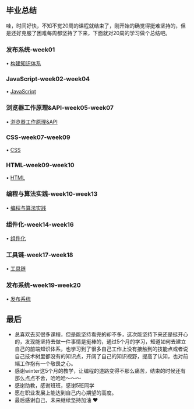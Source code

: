 ## 毕业总结
哇，时间好快，不知不觉20周的课程就结束了，刚开始的确觉得挺难坚持的，但是还好克服了困难每周都坚持了下来，下面就对20周的学习做个总结吧。

### 发布系统-week01
• [构建知识体系](https://github.com/wpngpeng/Frontend-01-Template/tree/master/week01)

### JavaScript-week02-week04
• [JavaScript](https://github.com/wpngpeng/Frontend-01-Template/tree/master/week02)

### 浏览器工作原理&API-week05-week07
• [浏览器工作原理&API](https://github.com/wpngpeng/Frontend-01-Template/tree/master/week05)

### CSS-week07-week09
• [CSS](https://github.com/wpngpeng/Frontend-01-Template/tree/master/week07)

### HTML-week09-week10
• [HTML](https://github.com/wpngpeng/Frontend-01-Template/tree/master/week09)

### 编程与算法实践-week10-week13
• [编程与算法实践](https://github.com/wpngpeng/Frontend-01-Template/tree/master/week10)

### 组件化-week14-week16
• [组件化](https://github.com/wpngpeng/Frontend-01-Template/tree/master/week14)

### 工具链-week17-week18
• [工具链](https://github.com/wpngpeng/Frontend-01-Template/tree/master/week17)

### 发布系统-week19-week20
• [发布系统](https://github.com/wpngpeng/Frontend-01-Template/tree/master/week19)

## 最后

- 总喜欢去买很多课程，但是能坚持看完的却不多，这次能坚持下来还是挺开心的，发现能坚持去做一件事情是挺棒的，通过5个月的学习，知道如何去建立自己的前端知识体系，也学习到了很多自己工作上没有接触到的技能点或者说自己技术树里都没有的知识点，开阔了自己的知识视野，提高了认知，也对前端工作抱有一个敬畏之心。
- 感谢winter这5个月的教学，让编程的道路变得不那么痛苦，结束的时候还有那么点点不舍，哈哈哈～～～
- 感谢助教，感谢班班，感谢5班同学
- 愿在职业发展上能达到自己内心期望的高度。
- 最后感谢自己，未来继续坚持加油 ♥️
